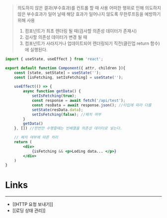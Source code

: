 >의도하지 않은 결과(부수효과)를 컨트롤 할 때 사용
>어떠한 행위로 인해 의도하지 않은 부수효과가 일어 날때
>해당 효과가 일어나지 않도록 무한루프등을 예방하기 위해 사용
>
>1. 컴포넌트가 최초 렌더링 될 때(검사할 의존성 데이터가 존재시)
>2. 검사할 의존성 데이터가 변경 될 때
>3. 컴포넌트가 사라지거나 업데이트되어 렌더링되기 직전(클린업 return 함수)
>에 실행된다.

```jsx
import { useState, useEffect } from 'react';

export default function Component({ attr, children }){
	const [state, setState] = useState('');
	const [isFetching, setIsFetching] = useState('');
	
	useEffect(() => {
		async function getData() {
			setIsFetching(true);
		    const response = await fetch('/api/test');
		    const resData = await response.json(); //타입에 따라 다름
		    setState(resData.data);
			setIsFetching(false); //페치 여부
		}
		getData()
	}, []) //한번만 수행할때는 빈배열을 의존성 데이터로 넣는다.

	// 페치 여부에 따른 처리
	return (
		<div>
			{isFetching && <p>Loding data... </p>}
		</div>
	)
}
```

# **Links**
---
- [[HTTP 요청 보내기]]
- [[로딩 상태 관리]]